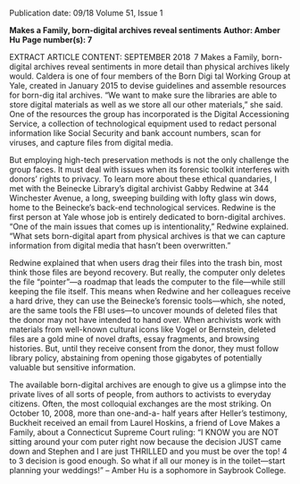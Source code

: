 Publication date: 09/18
Volume 51, Issue 1

**Makes a Family, born-digital archives reveal sentiments**
**Author: Amber Hu**
**Page number(s): 7**

EXTRACT ARTICLE CONTENT:
SEPTEMBER 2018
 7
Makes a Family, born-digital archives reveal sentiments 
in more detail than physical archives likely would. 
Caldera is one of four members of the Born Digi­
tal Working Group at Yale, created in January 2015 to 
devise guidelines and assemble resources for born-dig­
ital archives. “We want to make sure the libraries are 
able to store digital materials as well as we store all 
our other materials,” she said. One of the resources 
the group has incorporated is the Digital Accessioning 
Service, a collection of technological equipment used 
to redact personal information like Social Security and 
bank account numbers, scan for viruses, and capture 
files from digital media.

But employing high-tech preservation methods is 
not the only challenge the group faces. It must deal 
with issues when its forensic toolkit interferes with 
donors’ rights to privacy. To learn more about these 
ethical quandaries, I met with the Beinecke Library’s 
digital archivist Gabby Redwine at 344 Winchester 
Avenue, a long, sweeping building with lofty glass win­
dows, home to the Beinecke’s back-end technological 
services. Redwine is the first person at Yale whose job is 
entirely dedicated to born-digital archives. “One of the 
main issues that comes up is intentionality,” Redwine 
explained. “What sets born-digital apart from physical 
archives is that we can capture information from digital 
media that hasn’t been overwritten.” 

Redwine explained that when users drag their files 
into the trash bin, most think those files are beyond 
recovery. But really, the computer only deletes the 
file “pointer”—a roadmap that leads the computer to 
the file—while still keeping the file itself. This means 
when Redwine and her colleagues receive a hard drive, 
they can use the Beinecke’s forensic tools—which, she 
noted, are the same tools the FBI uses—to uncover 
mounds of deleted files that the donor may not have 
intended to hand over. When archivists work with 
materials from well-known cultural icons like Vogel or 
Bernstein, deleted files are a gold mine of novel drafts, 
essay fragments, and browsing histories. But, until 
they receive consent from the donor, they must follow 
library policy, abstaining from opening those gigabytes 
of potentially valuable but sensitive information.

The available born-digital archives are enough to 
give us a glimpse into the private lives of all sorts of 
people, from authors to activists to everyday citizens. 
Often, the most colloquial exchanges are the most 
striking. On October 10, 2008, more than one-and-a-
half years after Heller’s testimony, Buckheit received 
an email from Laurel Hoskins, a friend of Love Makes 
a Family, about a Connecticut Supreme Court ruling:
“I KNOW you are NOT sitting around your com­
puter right now because the decision JUST came down 
and Stephen and I are just THRILLED and you must 
be over the top! 4 to 3 decision is good enough. So what 
if all our money is in the toilet—start planning your 
weddings!”
– Amber Hu is a sophomore 
in Saybrook College.